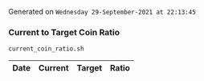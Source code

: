 Generated on `Wednesday 29-September-2021 at 22:13:45`

### Current to Target Coin Ratio
`current_coin_ratio.sh`

Date|Current|Target|Ratio
---|---|---|---
